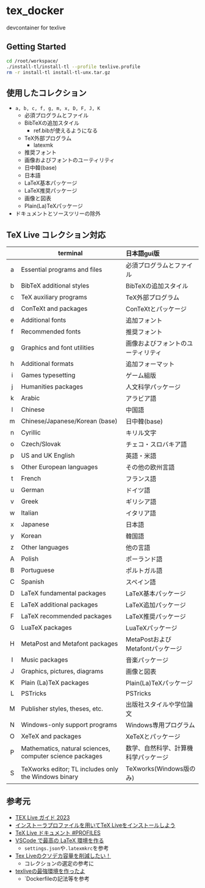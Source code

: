 # tex_docker
devcontainer for texlive

## Getting Started

```sh
cd /root/workspace/
./install-tl/install-tl --profile texlive.profile
rm -r install-tl install-tl-unx.tar.gz
```

## 使用したコレクション

- `a, b, c, f, g, m, x, D, F, J, K`
  - 必須プログラムとファイル
  - BibTeXの追加スタイル
    - ref.bibが使えるようになる
  - TeX外部プログラム
    - latexmk
  - 推奨フォント
  - 画像およびフォントのユーティリティ
  - 日中韓(base)
  - 日本語
  - LaTeX基本パッケージ
  - LaTeX推奨パッケージ
  - 画像と図表
  - Plain(La)TeXパッケージ
- ドキュメントとソースツリーの除外


## TeX Live コレクション対応

|    |terminal                                                  | 日本語gui版                                 |
|:--:|----------------------------------------------------------|:-------------------------------------------|
| a  | Essential programs and files                             | 必須プログラムとファイル                     |
| b  | BibTeX additional styles                                 | BibTeXの追加スタイル                        |
| c  | TeX auxiliary programs                                   | TeX外部プログラム                           |
| d  | ConTeXt and packages                                     | ConTeXtとパッケージ                         |
| e  | Additional fonts                                         | 追加フォント                                |
| f  | Recommended fonts                                        | 推奨フォント                                |
| g  | Graphics and font utilities                              | 画像およびフォントのユーティリティ           |
| h  | Additional formats                                       | 追加フォーマット                            |
| i  | Games typesetting                                        | ゲーム組版                                  |
| j  | Humanities packages                                      | 人文科学パッケージ                           |
| k  | Arabic                                                   | アラビア語                                  |
| l  | Chinese                                                  | 中国語                                      |
| m  | Chinese/Japanese/Korean (base)                           | 日中韓(base)                                |
| n  | Cyrillic                                                 | キリル文字                                  |
| o  | Czech/Slovak                                             | チェコ・スロバキア語                         |
| p  | US and UK English                                        | 英語・米語                                   |
| s  | Other European languages                                 | その他の欧州言語                             |
| t  | French                                                   | フランス語                                   |
| u  | German                                                   | ドイツ語                                     |
| v  | Greek                                                    | ギリシア語                                   |
| w  | Italian                                                  | イタリア語                                   |
| x  | Japanese                                                 | 日本語                                       |
| y  | Korean                                                   | 韓国語                                       |
| z  | Other languages                                          | 他の言語                                     |
| A  | Polish                                                   | ポーランド語                                 |
| B  | Portuguese                                               | ポルトガル語                                 |
| C  | Spanish                                                  | スペイン語                                   |
| D  | LaTeX fundamental packages                               | LaTeX基本パッケージ                          |
| E  | LaTeX additional packages                                | LaTeX追加パッケージ                          |
| F  | LaTeX recommended packages                               | LaTeX推奨パッケージ                          |
| G  | LuaTeX packages                                          | LuaTeXパッケージ                             |
| H  | MetaPost and Metafont packages                           | MetaPostおよびMetafontパッケージ             |
| I  | Music packages                                           | 音楽パッケージ                               |
| J  | Graphics, pictures, diagrams                             | 画像と図表                                   |
| K  | Plain (La)TeX packages                                   | Plain(La)TeXパッケージ                       |
| L  | PSTricks                                                 | PSTricks                                    |
| M  | Publisher styles, theses, etc.                           | 出版社スタイルや学位論文                      |
| N  | Windows-only support programs                            | Windows専用プログラム                        |
| O  | XeTeX and packages                                       | XeTeXとパッケージ                            |
| P  | Mathematics, natural sciences, computer science packages | 数学、自然科学、計算機科学パッケージ           |
| S  | TeXworks editor; TL includes only the Windows binary     | TeXworks(Windows版のみ)                      |

## 参考元

- [TEX Live ガイド 2023](https://www.tug.org/texlive/doc/texlive-ja/texlive-ja.pdf)
- [インストーラプロファイルを用いてTeX Liveをインストールしよう](https://qiita.com/munepi/items/f2eaa30f0cd00a9a68f8)
- [TeX Live ドキュメント #PROFILES](https://tug.org/texlive/doc/install-tl.html#PROFILES)
- [VSCode で最高の LaTeX 環境を作る](https://qiita.com/rainbartown/items/d7718f12d71e688f3573)
  - `settings.json`や`.latexmkrc`を参考
- [Tex Liveのクソデカ容量を削減したい！](https://blog.loliver.net/archive/texlive_minimal_install/)
  - コレクションの選定の参考に
- [texliveの最強環境を作ったよ](https://zenn.dev/tbistr/articles/texlive-devcontainer-repost)
  - `Dockerfileの記法等を参考

<!-- [LaTeXで作るA0poster](http://www.math.kobe-u.ac.jp/a0poster/) -->
